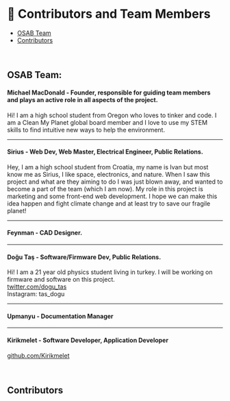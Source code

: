# 🤝 Contributors and Team Members
- [OSAB Team](#osab-team)
- [Contributors](#contributors)

<br>

## OSAB Team:

#### Michael MacDonald - Founder, responsible for guiding team members and plays an active role in all aspects of the project.
Hi! I am a high school student from Oregon who loves to tinker and code. I am a Clean My Planet global board member and I love to use my STEM skills to find intuitive new ways to help the environment.

---

#### Sirius - Web Dev, Web Master, Electrical Engineer, Public Relations.
Hey, I am a high school student from Croatia, my name is Ivan but most know me as Sirius, I like space, electronics, and nature. When I saw this project and what are they aiming to do I was just blown away, and wanted to become a part of the team (which I am now). My role in this project is marketing and some front-end web development. I hope we can make this idea happen and fight climate change and at least try to save our fragile planet!

---

#### Feynman - CAD Designer.

---

#### Doğu Taş - Software/Firmware Dev, Public Relations.
Hi! I am a 21 year old physics student living in turkey. I will be working on firmware and software on this project.<br>
[twitter.com/dogu_tas](https://twitter.com/dogu_tas)<br>
Instagram: tas_dogu

---

#### Upmanyu - Documentation Manager

---

#### Kirikmelet - Software Developer, Application Developer
[github.com/Kirikmelet](https://github.com/Kirikmelet)

<br>

## Contributors
